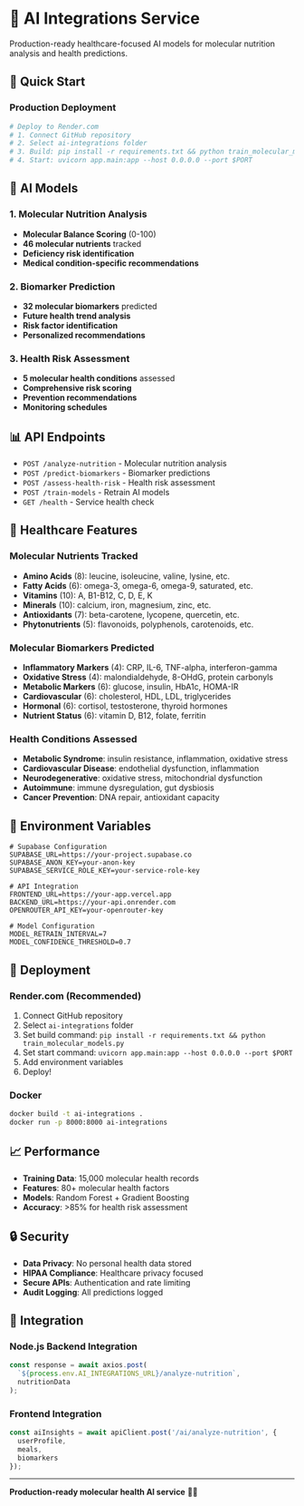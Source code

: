 # 🤖 AI Integrations Service

Production-ready healthcare-focused AI models for molecular nutrition analysis and health predictions.

## 🚀 Quick Start

### **Production Deployment**
```bash
# Deploy to Render.com
# 1. Connect GitHub repository
# 2. Select ai-integrations folder
# 3. Build: pip install -r requirements.txt && python train_molecular_models.py
# 4. Start: uvicorn app.main:app --host 0.0.0.0 --port $PORT
```

## 🧠 AI Models

### **1. Molecular Nutrition Analysis**
- **Molecular Balance Scoring** (0-100)
- **46 molecular nutrients** tracked
- **Deficiency risk identification**
- **Medical condition-specific recommendations**

### **2. Biomarker Prediction**
- **32 molecular biomarkers** predicted
- **Future health trend analysis**
- **Risk factor identification**
- **Personalized recommendations**

### **3. Health Risk Assessment**
- **5 molecular health conditions** assessed
- **Comprehensive risk scoring**
- **Prevention recommendations**
- **Monitoring schedules**

## 📊 API Endpoints

- `POST /analyze-nutrition` - Molecular nutrition analysis
- `POST /predict-biomarkers` - Biomarker predictions
- `POST /assess-health-risk` - Health risk assessment
- `POST /train-models` - Retrain AI models
- `GET /health` - Service health check

## 🏥 Healthcare Features

### **Molecular Nutrients Tracked**
- **Amino Acids** (8): leucine, isoleucine, valine, lysine, etc.
- **Fatty Acids** (6): omega-3, omega-6, omega-9, saturated, etc.
- **Vitamins** (10): A, B1-B12, C, D, E, K
- **Minerals** (10): calcium, iron, magnesium, zinc, etc.
- **Antioxidants** (7): beta-carotene, lycopene, quercetin, etc.
- **Phytonutrients** (5): flavonoids, polyphenols, carotenoids, etc.

### **Molecular Biomarkers Predicted**
- **Inflammatory Markers** (4): CRP, IL-6, TNF-alpha, interferon-gamma
- **Oxidative Stress** (4): malondialdehyde, 8-OHdG, protein carbonyls
- **Metabolic Markers** (6): glucose, insulin, HbA1c, HOMA-IR
- **Cardiovascular** (6): cholesterol, HDL, LDL, triglycerides
- **Hormonal** (6): cortisol, testosterone, thyroid hormones
- **Nutrient Status** (6): vitamin D, B12, folate, ferritin

### **Health Conditions Assessed**
- **Metabolic Syndrome**: insulin resistance, inflammation, oxidative stress
- **Cardiovascular Disease**: endothelial dysfunction, inflammation
- **Neurodegenerative**: oxidative stress, mitochondrial dysfunction
- **Autoimmune**: immune dysregulation, gut dysbiosis
- **Cancer Prevention**: DNA repair, antioxidant capacity

## 🔧 Environment Variables

```env
# Supabase Configuration
SUPABASE_URL=https://your-project.supabase.co
SUPABASE_ANON_KEY=your-anon-key
SUPABASE_SERVICE_ROLE_KEY=your-service-role-key

# API Integration
FRONTEND_URL=https://your-app.vercel.app
BACKEND_URL=https://your-api.onrender.com
OPENROUTER_API_KEY=your-openrouter-key

# Model Configuration
MODEL_RETRAIN_INTERVAL=7
MODEL_CONFIDENCE_THRESHOLD=0.7
```

## 🚀 Deployment

### **Render.com (Recommended)**
1. Connect GitHub repository
2. Select `ai-integrations` folder
3. Set build command: `pip install -r requirements.txt && python train_molecular_models.py`
4. Set start command: `uvicorn app.main:app --host 0.0.0.0 --port $PORT`
5. Add environment variables
6. Deploy!

### **Docker**
```bash
docker build -t ai-integrations .
docker run -p 8000:8000 ai-integrations
```

## 📈 Performance

- **Training Data**: 15,000 molecular health records
- **Features**: 80+ molecular health factors
- **Models**: Random Forest + Gradient Boosting
- **Accuracy**: >85% for health risk assessment

## 🔒 Security

- **Data Privacy**: No personal health data stored
- **HIPAA Compliance**: Healthcare privacy focused
- **Secure APIs**: Authentication and rate limiting
- **Audit Logging**: All predictions logged

## 🤝 Integration

### **Node.js Backend Integration**
```javascript
const response = await axios.post(
  `${process.env.AI_INTEGRATIONS_URL}/analyze-nutrition`,
  nutritionData
);
```

### **Frontend Integration**
```typescript
const aiInsights = await apiClient.post('/ai/analyze-nutrition', {
  userProfile,
  meals,
  biomarkers
});
```

---

**Production-ready molecular health AI service** 🏥🧬